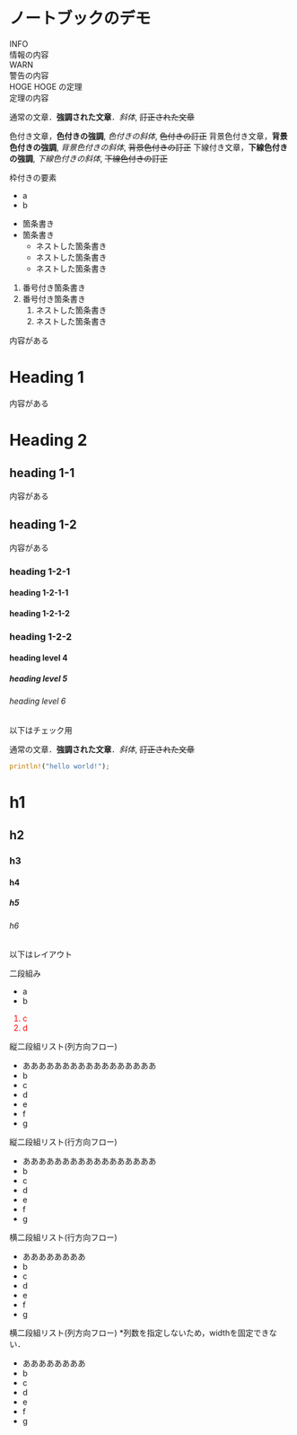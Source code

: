 # ノートブックのデモ

<div class="info" style="--caption-font-size: 1em;">
  <div class="caption">INFO</div>
  情報の内容
</div>

<div class="warn">
  <div class="caption">WARN</div>
  警告の内容
</div>

<div class="theorem">
  <div class="caption">HOGE HOGE の定理</div>
  定理の内容
</div>

通常の文章．**強調された文章**．*斜体*, ~~訂正された文章~~

<span class="blue font-large">
色付き文章，<strong>色付きの強調</strong>, <em>色付きの斜体</em>, <del>色付きの訂正</del>
</span>

<span class="bg-red">
背景色付き文章，<strong>背景色付きの強調</strong>, <em>背景色付きの斜体</em>, <del>背景色付きの訂正</del>
</span>

<span class="under-line text-decoration-red" style="text-decoration-style: dotted;">
下線付き文章，<strong>下線色付きの強調</strong>, <em>下線色付きの斜体</em>, <del>下線色付きの訂正</del>
</span>

<div class="border-yellow" style="border-radius: 10px;">

枠付きの要素

- a
- b

</div>

- 箇条書き
- 箇条書き
  - ネストした箇条書き
  - ネストした箇条書き
  - <span class="font-large">ネストした箇条書き</span>

1. 番号付き箇条書き
1. 番号付き箇条書き
    1. ネストした箇条書き
    1. ネストした箇条書き

内容がある

# Heading 1

内容がある

# Heading 2

## heading 1-1

内容がある

## heading 1-2

内容がある

### heading 1-2-1

#### heading 1-2-1-1

#### heading 1-2-1-2

### heading 1-2-2

#### heading level 4

##### heading level 5

###### heading level 6

以下はチェック用

<div class="check">
  
  通常の文章．**強調された文章**．*斜体*, ~~訂正された文章~~

```rust
println!("hello world!");
```

# h1

## h2

### h3

#### h4

##### h5

###### h6

</div>

以下はレイアウト

二段組み
<div class="layout-col-2" style="--left-width: 30%;">
<div>

- a
- b

</div>
<div style="color: red;">

1. c
1. d

</div>
</div>

<div>
縦二段組リスト(列方向フロー)
</div>
<div class="list-col-2-col border" style="--row-number: 4;">

- あああああああああああああああああ
- b
- c
- d
- e
- f
- g

</div>

<div>
縦二段組リスト(行方向フロー)
</div>
<div class="list-col-2-row border">

- あああああああああああああああああ
- b
- c
- d
- e
- f
- g

</div>

<div>
横二段組リスト(行方向フロー)
</div>
<div class="list-row-2-row border" style="--column-number: 4;">

- ああああああああ
- b
- c
- d
- e
- f
- g

</div>

<div>
横二段組リスト(列方向フロー) *列数を指定しないため，widthを固定できない．
</div>
<div class="list-row-2-col border" >

- ああああああああ
- b
- c
- d
- e
- f
- g

</div>
